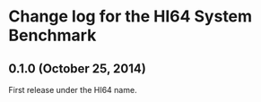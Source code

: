 # Change log for the HI64 System Benchmark

## 0.1.0 (October 25, 2014)

First release under the HI64 name.